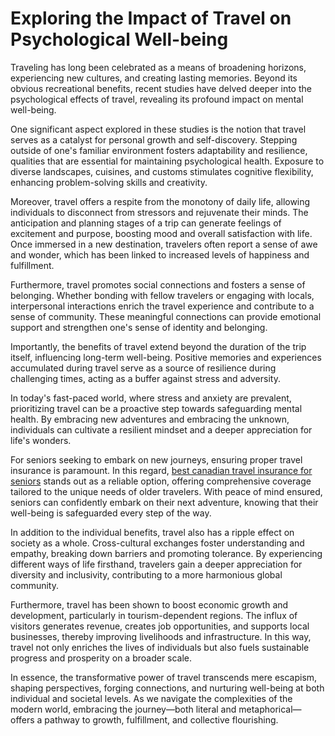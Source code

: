 # Exploring the Impact of Travel on Psychological Well-being

Traveling has long been celebrated as a means of broadening horizons, experiencing new cultures, and creating lasting memories. Beyond its obvious recreational benefits, recent studies have delved deeper into the psychological effects of travel, revealing its profound impact on mental well-being.

One significant aspect explored in these studies is the notion that travel serves as a catalyst for personal growth and self-discovery. Stepping outside of one's familiar environment fosters adaptability and resilience, qualities that are essential for maintaining psychological health. Exposure to diverse landscapes, cuisines, and customs stimulates cognitive flexibility, enhancing problem-solving skills and creativity.

Moreover, travel offers a respite from the monotony of daily life, allowing individuals to disconnect from stressors and rejuvenate their minds. The anticipation and planning stages of a trip can generate feelings of excitement and purpose, boosting mood and overall satisfaction with life. Once immersed in a new destination, travelers often report a sense of awe and wonder, which has been linked to increased levels of happiness and fulfillment.

Furthermore, travel promotes social connections and fosters a sense of belonging. Whether bonding with fellow travelers or engaging with locals, interpersonal interactions enrich the travel experience and contribute to a sense of community. These meaningful connections can provide emotional support and strengthen one's sense of identity and belonging.

Importantly, the benefits of travel extend beyond the duration of the trip itself, influencing long-term well-being. Positive memories and experiences accumulated during travel serve as a source of resilience during challenging times, acting as a buffer against stress and adversity.

In today's fast-paced world, where stress and anxiety are prevalent, prioritizing travel can be a proactive step towards safeguarding mental health. By embracing new adventures and embracing the unknown, individuals can cultivate a resilient mindset and a deeper appreciation for life's wonders.

For seniors seeking to embark on new journeys, ensuring proper travel insurance is paramount. In this regard, [best canadian travel insurance for seniors](https://best-travel-insurance-for-seniors.ca/)
 stands out as a reliable option, offering comprehensive coverage tailored to the unique needs of older travelers. With peace of mind ensured, seniors can confidently embark on their next adventure, knowing that their well-being is safeguarded every step of the way.


In addition to the individual benefits, travel also has a ripple effect on society as a whole. Cross-cultural exchanges foster understanding and empathy, breaking down barriers and promoting tolerance. By experiencing different ways of life firsthand, travelers gain a deeper appreciation for diversity and inclusivity, contributing to a more harmonious global community.

Furthermore, travel has been shown to boost economic growth and development, particularly in tourism-dependent regions. The influx of visitors generates revenue, creates job opportunities, and supports local businesses, thereby improving livelihoods and infrastructure. In this way, travel not only enriches the lives of individuals but also fuels sustainable progress and prosperity on a broader scale.

In essence, the transformative power of travel transcends mere escapism, shaping perspectives, forging connections, and nurturing well-being at both individual and societal levels. As we navigate the complexities of the modern world, embracing the journey—both literal and metaphorical—offers a pathway to growth, fulfillment, and collective flourishing.

